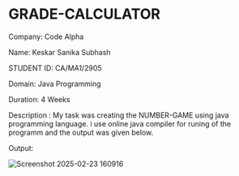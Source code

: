 # GRADE-CALCULATOR
Company: Code Alpha

Name: Keskar Sanika Subhash

 STUDENT ID: CA/MA1/2905

Domain: Java Programming

Duration: 4 Weeks

Description : My task was creating the NUMBER-GAME using java programming language. i use online java compiler for runing of the programm and the output was given below.

Output:

![Screenshot 2025-02-23 160916](https://github.com/user-attachments/assets/f7bfa24b-c416-44ff-b153-121f0053fa69)
